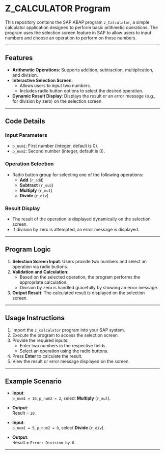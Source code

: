 # Z_CALCULATOR Program

This repository contains the SAP ABAP program `z_Calculator`, a simple calculator application designed to perform basic arithmetic operations. The program uses the selection screen feature in SAP to allow users to input numbers and choose an operation to perform on those numbers.

---

## Features

- **Arithmetic Operations**: Supports addition, subtraction, multiplication, and division.
- **Interactive Selection Screen**: 
  - Allows users to input two numbers.
  - Includes radio button options to select the desired operation.
- **Dynamic Result Display**: Displays the result or an error message (e.g., for division by zero) on the selection screen.

---

## Code Details

### **Input Parameters**
- `p_num1`: First number (integer, default is 0).
- `p_num2`: Second number (integer, default is 0).

### **Operation Selection**
- Radio button group for selecting one of the following operations:
  - **Add** (`r_add`)
  - **Subtract** (`r_sub`)
  - **Multiply** (`r_mul`)
  - **Divide** (`r_div`)

### **Result Display**
- The result of the operation is displayed dynamically on the selection screen.
- If division by zero is attempted, an error message is displayed.

---

## Program Logic

1. **Selection Screen Input**: Users provide two numbers and select an operation via radio buttons.
2. **Validation and Calculation**:
   - Based on the selected operation, the program performs the appropriate calculation.
   - Division by zero is handled gracefully by showing an error message.
3. **Output Result**: The calculated result is displayed on the selection screen.

---

## Usage Instructions

1. Import the `z_calculator` program into your SAP system.
2. Execute the program to access the selection screen.
3. Provide the required inputs:
   - Enter two numbers in the respective fields.
   - Select an operation using the radio buttons.
4. Press **Enter** to calculate the result.
5. View the result or error message displayed on the screen.

---

## Example Scenario

- **Input**:  
  `p_num1 = 10`, `p_num2 = 2`, select **Multiply** (`r_mul`).
- **Output**:  
  Result = `20`.

- **Input**:  
  `p_num1 = 5`, `p_num2 = 0`, select **Divide** (`r_div`).
- **Output**:  
  Result = `Error: Division by 0`.

---


